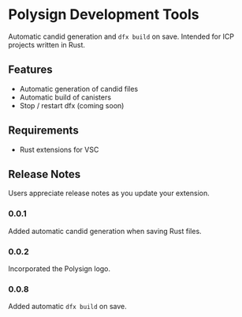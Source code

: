 # Polysign Development Tools
Automatic candid generation and `dfx build` on save. Intended for ICP projects written in Rust.

## Features

- Automatic generation of candid files 
- Automatic build of canisters
- Stop / restart dfx (coming soon)

## Requirements
- Rust extensions for VSC

## Release Notes

Users appreciate release notes as you update your extension.

### 0.0.1
Added automatic candid generation when saving Rust files.

### 0.0.2
Incorporated the Polysign logo.

### 0.0.8
Added automatic `dfx build` on save. 
